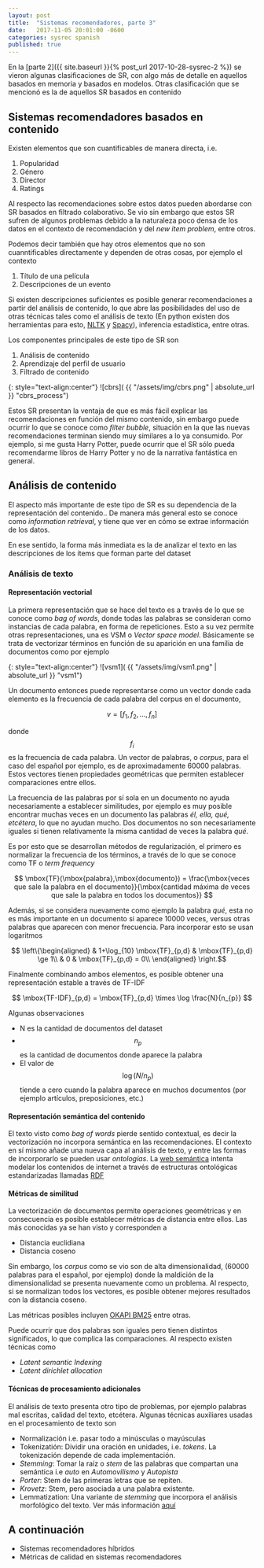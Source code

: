 ```yaml
---
layout: post
title:  "Sistemas recomendadores, parte 3"
date:   2017-11-05 20:01:00 -0600
categories: sysrec spanish
published: true
---
```


En la [parte 2]({{ site.baseurl }}{% post_url 2017-10-28-sysrec-2 %}) se vieron algunas clasificaciones de SR, con algo más de detalle en aquellos basados en memoria y basados en modelos. Otras clasificación que se mencionó es la de aquellos SR basados en contenido

## Sistemas recomendadores basados en contenido

Existen elementos que son cuantificables de manera directa, i.e.

1. Popularidad
1. Género
1. Director
1. Ratings

Al respecto las recomendaciones sobre estos datos pueden abordarse con SR basados en filtrado colaborativo. Se vio  sin embargo que estos SR sufren de algunos problemas debido a la naturaleza poco densa de los datos en el contexto de recomendación y del *new item problem*, entre otros. 

Podemos decir también que hay otros elementos que no son cuanntificables directamente y dependen de otras cosas, por ejemplo el contexto

1. Título de una película
1. Descripciones de un evento

Si existen descripciones suficientes es posible generar recomendaciones a partir del análisis de contenido, lo que abre las posibilidades del uso de otras técnicas tales como el análisis de texto (En python existen dos 
herramientas para esto, [NLTK](www.nltk.org) y [Spacy](https://spacy.io/)), inferencia estadística, entre otras.


<!-- slide 4/25 -->
Los componentes principales de este tipo de SR son

1.  Análisis de contenido
1.  Aprendizaje del perfil de usuario
1.  Filtrado de contenido

{: style="text-align:center"}
![cbrs]( {{ "/assets/img/cbrs.png" | absolute_url }} "cbrs_process")

Estos SR presentan la ventaja de que es más fácil explicar las recomendaciones en función del mismo contenido, sin embargo puede ocurrir lo que se conoce como *filter bubble*, situación en la que las nuevas recomendaciones terminan siendo muy similares a lo ya consumido. Por ejemplo, si me gusta Harry Potter, puede ocurrir que el SR sólo pueda recomendarme libros de Harry Potter y no de la narrativa fantástica en general.


## Análisis de contenido

El aspecto más importante de este tipo de SR es su dependencia de la representación del contenido.. De manera más general esto se conoce como *information retrieval*, y tiene que ver en cómo se extrae información de los datos. 

En ese sentido, la forma más inmediata es la de analizar el texto en las descripciones de los ítems que forman parte del dataset

### Análisis de texto
#### Representación vectorial

La primera representación que se hace del texto es a través de lo que se conoce como *bag of words*, donde todas las palabras se consideran como instancias de cada palabra, en forma de repeticiones. 
Esto a su vez permite otras representaciones, una es VSM o *Vector space model*. Básicamente se trata de vectorizar términos en función de su aparición en una familia de documentos como por ejemplo

{: style="text-align:center"}
![vsm1]( {{ "/assets/img/vsm1.png" | absolute_url }} "vsm1")

Un documento entonces puede representarse como un vector donde cada elemento es la frecuencia de cada palabra del corpus en el documento, 

$$ v = [f_{1},f_{2},...,f_{n}] $$

donde $$f_{i}$$ es la frecuencia de cada palabra. Un vector de palabras, o *corpus*, para el caso del español por ejemplo, es de aproximadamente 60000 palabras. Estos vectores tienen propiedades geométricas que permiten establecer comparaciones entre ellos.

La frecuencia de las palabras por sí sola en un documento no ayuda necesariamente a establecer similitudes, por ejemplo es muy posible encontrar muchas veces en un documento las palabras *él, ella, qué, etcétera*, lo que no ayudan mucho. Dos documentos no son necesariamente iguales si tienen relativamente la misma cantidad de veces la palabra *qué*.

Es por esto que se desarrollan métodos de regularización, el primero es normalizar la frecuencia de los términos, a través de lo que se conoce como TF o *term frequency*

$$ \mbox{TF}(\mbox{palabra},\mbox{documento}) = \frac{\mbox{veces que sale la palabra en el documento}}{\mbox{cantidad máxima de veces que sale la palabra en todos los documentos}} $$

Además, si se considera nuevamente como ejemplo la palabra *qué*, esta no es más importante en un documento si aparece 10000 veces, versus otras palabras que aparecen con menor frecuencia. Para incorporar esto se usan logaritmos

$$
\left\{\begin{aligned}
& 1+\log_{10} \mbox{TF}_{p,d} & \mbox{TF}_{p,d} \ge 1\\
& 0 & \mbox{TF}_{p,d} = 0\\
\end{aligned}
\right.$$

<!-- slide 8 -->
Finalmente combinando ambos elementos, es posible obtener una representación estable a través de TF-IDF 


$$ \mbox{TF-IDF}_{p,d} =  \mbox{TF}_{p,d} \times \log \frac{N}{n_{p}}
 $$

Algunas observaciones 
*  N es la cantidad de documentos del dataset
*  $$n_{p}$$ es la cantidad de documentos donde aparece la palabra
*  El valor de $$\log(N/n_{p})$$ tiende a cero cuando la palabra aparece en muchos documentos (por ejemplo artículos, preposiciones, etc.)

#### Representación semántica del contenido

El texto visto como *bag of words* pierde sentido contextual, es decir la vectorización no incorpora semántica en las recomendaciones. El contexto en sí mismo añade una nueva capa al análisis de texto, y entre las formas de incorporarlo  se pueden usar *ontologías*. La [web semántica](https://en.wikipedia.org/wiki/Semantic_Web) intenta modelar los contenidos de internet a través de estructuras ontológicas estandarizadas llamadas [RDF](https://en.wikipedia.org/wiki/Resource_Description_Framework)

#### Métricas de similitud

La vectorización de documentos permite operaciones geométricas y en consecuencia es posible establecer métricas de distancia entre ellos. Las más conocidas ya se han visto y corresponden a

*  Distancia euclidiana
*  Distancia coseno

Sin embargo, los *corpus* como se vio son de alta dimensionalidad, (60000 palabras para el español, por ejemplo) donde la maldición de la dimensionalidad se presenta nuevamente como un problema. Al respecto, si se normalizan todos los vectores, es posible obtener mejores resultados con la distancia coseno.

Las métricas posibles incluyen [OKAPI BM25](https://dl.acm.org/citation.cfm?doid=1639714.1639757) entre otras.
<!-- Slide 14 -->

<!-- * (k1+1), k1 es una constante que hay que ajustar -->
<!-- * Ld es el largo del documento -->
<!-- * Lave es el largo promedio de todos los documentos -->
<!-- * Ojo con TFq vs TFd, donde q es para la frecuencia del término en la *query* versus el documento -->


Puede ocurrir que dos palabras son iguales pero tienen distintos significados, lo que complica las comparaciones. Al respecto existen técnicas como

*  *Latent semantic Indexing*
*  *Latent dirichlet allocation*


#### Técnicas de procesamiento adicionales

El análisis de texto presenta otro tipo de problemas, por ejemplo palabras mal escritas, calidad del texto, etcétera. Algunas técnicas auxiliares usadas en el procesamiento de texto son

*  Normalización i.e. pasar todo a minúsculas o mayúsculas
*  Tokenizatión: Dividir una oración en unidades, i.e. *tokens*. La tokenización depende de cada implementación.
*  *Stemming*: Tomar la raíz o *stem* de las palabras que compartan una semántica i.e *auto* en *Automovilismo* y *Autopista* 
  *  *Porter*: Stem de las primeras letras que se repiten.
  *  *Krovetz*: Stem, pero asociada a una palabra existente.
*  Lemmatization: Una variante de *stemming* que incorpora el análisis morfológico del texto. Ver más información [aquí](https://nlp.stanford.edu/IR-book/html/htmledition/stemming-and-lemmatization-1.html)


## A continuación

*  Sistemas recomendadores híbridos
*  Métricas de calidad en sistemas recomendadores 
